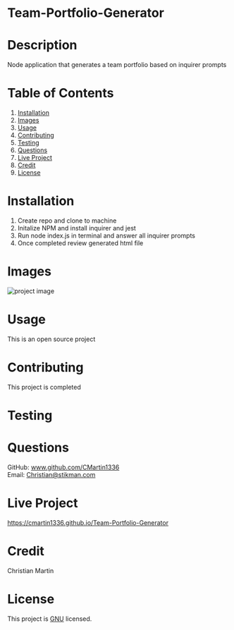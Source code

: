 # Team-Portfolio-Generator

# Description
Node application that generates a team portfolio based on inquirer prompts

# Table of Contents
  1. [Installation](#installation)
  2. [Images](#images)
  2. [Usage](#usage)
  3. [Contributing](#contributing)
  4. [Testing](#testing)
  5. [Questions](#questions)
  6. [Live Project](#live-project)
  7. [Credit](#credit)
  8. [License](#license)
    
  # Installation
  1. Create repo and clone to machine
  2. Initalize NPM and install inquirer and jest
  3. Run node index.js in terminal and answer all inquirer prompts
  4. Once completed review generated html file

  # Images
  ![project image](./assets/images/.jpg)

  # Usage
  This is an open source project

  # Contributing
  This project is completed

  # Testing
 

  # Questions
  GitHub: www.github.com/CMartin1336  
  Email: Christian@stikman.com
  
  # Live Project
  https://cmartin1336.github.io/Team-Portfolio-Generator

  # Credit
  Christian Martin
  
  # License
  This project is [GNU](www.github.com/CMartin1336/Team-Portfolio-Generator/blob/main/LICENSE) licensed.
